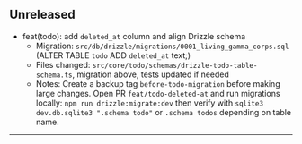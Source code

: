 ## Unreleased

- feat(todo): add `deleted_at` column and align Drizzle schema
  - Migration: `src/db/drizzle/migrations/0001_living_gamma_corps.sql` (ALTER TABLE `todo` ADD `deleted_at` text;)
  - Files changed: `src/core/todo/schemas/drizzle-todo-table-schema.ts`, migration above, tests updated if needed
  - Notes: Create a backup tag `before-todo-migration` before making large changes. Open PR `feat/todo-deleted-at` and run migrations locally: `npm run drizzle:migrate:dev` then verify with `sqlite3 dev.db.sqlite3 ".schema todo"` or `.schema todos` depending on table name.

---

<!--
Replace the migration name above with the exact migration filename if it differs.
Add the PR URL here after opening the PR.
-->
